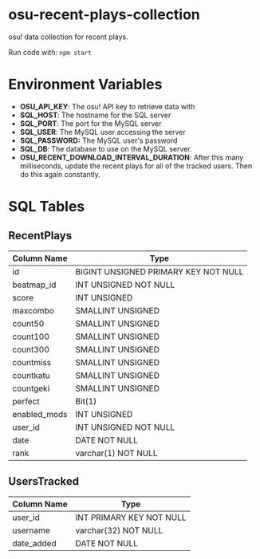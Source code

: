 # osu-recent-plays-collection
osu! data collection for recent plays.

Run code with:
`npm start`

# Environment Variables

- **OSU_API_KEY**: The osu! API key to retrieve data with
- **SQL_HOST**: The hostname for the SQL server
- **SQL_PORT**: The port for the MySQL server
- **SQL_USER**: The MySQL user accessing the server
- **SQL_PASSWORD:** The MySQL user's password
- **SQL_DB**: The database to use on the MySQL server.
- **OSU_RECENT_DOWNLOAD_INTERVAL_DURATION**: After this many milliseconds, update the recent plays for all of the tracked users. Then do this again constantly.

# SQL Tables

## RecentPlays

| Column Name | Type |
| --- | ---------- |
| id | BIGINT UNSIGNED PRIMARY KEY NOT NULL |
| beatmap_id | INT UNSIGNED NOT NULL |
| score | INT UNSIGNED |
| maxcombo | SMALLINT UNSIGNED |
| count50 | SMALLINT UNSIGNED |
| count100 | SMALLINT UNSIGNED |
| count300 | SMALLINT UNSIGNED |
| countmiss | SMALLINT UNSIGNED |
| countkatu | SMALLINT UNSIGNED |
| countgeki | SMALLINT UNSIGNED |
| perfect | Bit(1) |
| enabled_mods | INT UNSIGNED |
| user_id | INT UNSIGNED NOT NULL |
| date | DATE NOT NULL |
| rank | varchar(1) NOT NULL |

## UsersTracked

| Column Name | Type |
| --- | ---------- |
| user_id | INT PRIMARY KEY NOT NULL  |
| username | varchar(32) NOT NULL |
| date_added | DATE NOT NULL |
